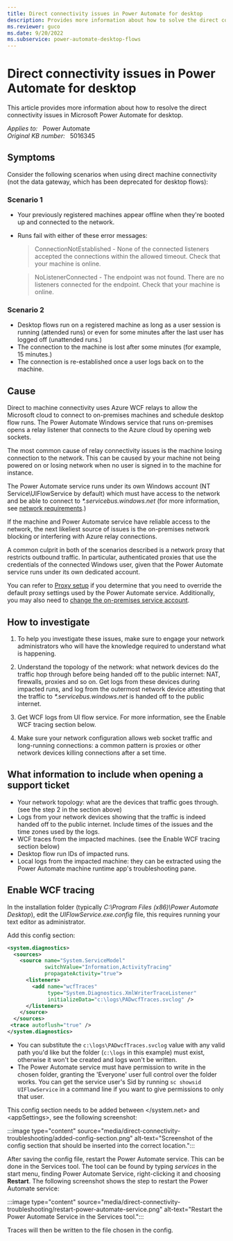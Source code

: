 ```yaml
---
title: Direct connectivity issues in Power Automate for desktop
description: Provides more information about how to solve the direct connectivity issues in Power Automate for desktop.
ms.reviewer: guco
ms.date: 9/20/2022
ms.subservice: power-automate-desktop-flows
---
```

# Direct connectivity issues in Power Automate for desktop

This article provides more information about how to resolve the direct connectivity issues in Microsoft Power Automate for desktop.

_Applies to:_ &nbsp; Power Automate  
_Original KB number:_ &nbsp; 5016345

## Symptoms

Consider the following scenarios when using direct machine connectivity (not the data gateway, which has been deprecated for desktop flows):

### Scenario 1

- Your previously registered machines appear offline when they're booted up and connected to the network.
- Runs fail with either of these error messages:
  > ConnectionNotEstablished - None of the connected listeners accepted the connections within the allowed timeout. Check that your machine is online.

  > NoListenerConnected - The endpoint was not found. There are no listeners connected for the endpoint. Check that your machine is online.

### Scenario 2

- Desktop flows run on a registered machine as long as a user session is running (attended runs) or even for some minutes after the last user has logged off (unattended runs.)
- The connection to the machine is lost after some minutes (for example, 15 minutes.)
- The connection is re-established once a user logs back on to the machine.

## Cause

Direct to machine connectivity uses Azure WCF relays to allow the Microsoft cloud to connect to on-premises machines and schedule desktop flow runs. The Power Automate Windows service that runs on-premises opens a relay listener that connects to the Azure cloud by opening web sockets.

The most common cause of relay connectivity issues is the machine losing connection to the network. This can be caused by your machine not being powered on or losing network when no user is signed in to the machine for instance.

The Power Automate service runs under its own Windows account (NT Service\UIFlowService by default) which must have access to the network and be able to connect to _*.servicebus.windows.net_ (for more information, see [network requirements](/power-automate/ip-address-configuration#desktop-flows-services-required-for-runtime).)

If the machine and Power Automate service have reliable access to the network, the next likeliest source of issues is the on-premises network blocking or interfering with Azure relay connections.

A common culprit in both of the scenarios described is a network proxy that restricts outbound traffic. In particular, authenticated proxies that use the credentials of the connected Windows user, given that the Power Automate service runs under its own dedicated account.

You can refer to [Proxy setup](https://support.microsoft.com/topic/power-automate-for-desktop-proxy-setup-8a79d690-1c02-416f-8af1-f057df5fe9b7) if you determine that you need to override the default proxy settings used by the Power Automate service. Additionally, you may also need to [change the on-premises service account](/power-automate/desktop-flows/troubleshoot#change-the-on-premises-service-account).

## How to investigate

1. To help you investigate these issues, make sure to engage your network administrators who will have the knowledge required to understand what is happening.

2. Understand the topology of the network: what network devices do the traffic hop through before being handed off to the public internet: NAT, firewalls, proxies and so on. Get logs from these devices during impacted runs, and log from the outermost network device attesting that the traffic to _*.servicebus.windows.net_ is handed off to the public internet.

3. Get WCF logs from UI flow service. For more information, see the Enable WCF tracing section below.

4. Make sure your network configuration allows web socket traffic and long-running connections: a common pattern is proxies or other network devices killing connections after a set time.

## What information to include when opening a support ticket

- Your network topology: what are the devices that traffic goes through. (see the step 2 in the section above)
- Logs from your network devices showing that the traffic is indeed handed off to the public internet. Include times of the issues and the time zones used by the logs.
- WCF traces from the impacted machines. (see the Enable WCF tracing section below)
- Desktop flow run IDs of impacted runs.
- Local logs from the impacted machine: they can be extracted using the Power Automate machine runtime app's troubleshooting pane.

## Enable WCF tracing

In the installation folder (typically _C:\Program Files (x86)\Power Automate Desktop_), edit the _UIFlowService.exe.config_ file, this requires running your text editor as administrator.

Add this config section:

```xml
<system.diagnostics>
  <sources>
    <source name="System.ServiceModel" 
            switchValue="Information,ActivityTracing"
            propagateActivity="true">
      <listeners>
        <add name="wcfTraces"
             type="System.Diagnostics.XmlWriterTraceListener"
             initializeData="c:\logs\PADwcfTraces.svclog" />
      </listeners>
    </source>
  </sources>
 <trace autoflush="true" />
</system.diagnostics>
```

- You can substitute the `c:\logs\PADwcfTraces.svclog` value with any valid path you'd like but the folder (`c:\logs` in this example) must exist, otherwise it won't be created and logs won't be written.
- The Power Automate service must have permission to write in the chosen folder, granting the 'Everyone' user full control over the folder works. You can get the service user's Sid by running `sc showsid UIFlowService` in a command line if you want to give permissions to only that user.

This config section needs to be added between \</system.net> and \<appSettings>, see the following screenshot:

:::image type="content" source="media/direct-connectivity-troubleshooting/added-config-section.png" alt-text="Screenshot of the config section that should be inserted into the correct location.":::

After saving the config file, restart the Power Automate service. This can be done in the Services tool. The tool can be found by typing _services_ in the start menu, finding Power Automate Service, right-clicking it and choosing **Restart**. The following screenshot shows the step to restart the Power Automate service:

:::image type="content" source="media/direct-connectivity-troubleshooting/restart-power-automate-service.png" alt-text="Restart the Power Automate Service in the Services tool.":::

Traces will then be written to the file chosen in the config.
